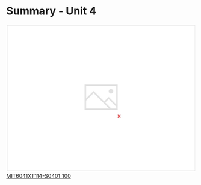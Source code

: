 # Summary - Unit 4

![image](../../../media/Intro-Syllabus_Summary-Unit-4-image1.jpg)
[MIT6041XT114-S0401_100](https://www.youtube.com/watch?v=Iqvs0kNthrs)
